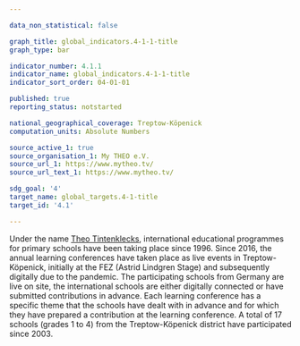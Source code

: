 ```yaml
---

data_non_statistical: false

graph_title: global_indicators.4-1-1-title
graph_type: bar

indicator_number: 4.1.1
indicator_name: global_indicators.4-1-1-title
indicator_sort_order: 04-01-01

published: true
reporting_status: notstarted

national_geographical_coverage: Treptow-Köpenick
computation_units: Absolute Numbers

source_active_1: true
source_organisation_1: My THEO e.V.
source_url_1: https://www.mytheo.tv/
source_url_text_1: https://www.mytheo.tv/

sdg_goal: '4'
target_name: global_targets.4-1-title
target_id: '4.1'

---
```


Under the name [Theo Tintenklecks](https://www.mytheo.tv/), international educational programmes for primary schools have been taking place since 1996. Since 2016, the annual learning conferences have taken place as live events in Treptow-Köpenick, initially at the FEZ (Astrid Lindgren Stage) and subsequently digitally due to the pandemic. The participating schools from Germany are live on site, the international schools are either digitally connected or have submitted contributions in advance. Each learning conference has a specific theme that the schools have dealt with in advance and for which they have prepared a contribution at the learning conference. A total of 17 schools (grades 1 to 4) from the Treptow-Köpenick district have participated since 2003.
